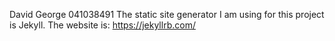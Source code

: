 David George
041038491
The static site generator I am using for this project is Jekyll. The website is: https://jekyllrb.com/
